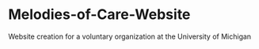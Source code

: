 # Melodies-of-Care-Website
Website creation for a voluntary organization at the University of Michigan
